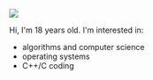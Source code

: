 ![](https://giphy.com/clips/qwpx3amXzX7GAmjg7C)

Hi, I'm 18 years old. 
I'm interested in:
- algorithms and computer science
- operating systems
- C++/C coding

